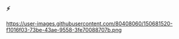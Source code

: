 ### ⚡
https://user-images.githubusercontent.com/80408060/150681520-f1016f03-73be-43ae-9558-3fe70088707b.png
